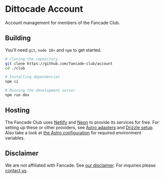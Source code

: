 # Dittocade Account

Account management for members of the Fancade Club.

## Building

You'll need `git`, `node 18+` and `npm` to get started.

```sh
# Cloning the repository
git clone https://github.com/fancade-club/account
cd ./club

# Installing dependencies
npm ci

# Running the development server
npm run dev
```

## Hosting

The Fancade Club uses [Netlify](https://netlify.com) and [Neon](https://neon.tech) to provide its services for free. For setting up these or other providers, see [Astro adapters](https://docs.astro.build/en/guides/server-side-rendering/) and [Drizzle setup](https://orm.drizzle.team/docs/get-started).
Also take a look at [the Astro configuration](./astro.config.mjs) for required environment variables.

## Disclaimer

We are not affiliated with Fancade. See [our disclaimer](https://ditto.cade.party/disclaimer). For inquiries please [contact us](https://ditto.cade.party/contact).
